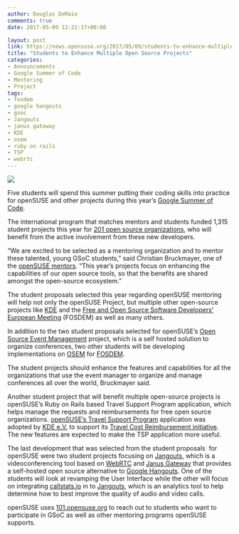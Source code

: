 ```yaml
---
author: Douglas DeMaio
comments: true
date: 2017-05-09 12:21:17+00:00

layout: post
link: https://news.opensuse.org/2017/05/09/students-to-enhance-multiple-open-source-projects/
title: "Students to Enhance Multiple Open Source Projects"
categories:
- Announcements
- Google Summer of Code
- Mentoring
- Project
tags:
- fosdem
- google hangouts
- gsoc
- Jangouts
- janus gateway
- KDE
- osem
- ruby on rails
- TSP
- webrtc
---
```

![](http://cltk.org/assets/GSoC2016Logo.jpg)

Five students will spend this summer putting their coding skills into practice for openSUSE and other projects during this year’s [Google Summer of Code](https://summerofcode.withgoogle.com/).

The international program that matches mentors and students funded 1,315 student projects this year for [201 open source organizations](https://summerofcode.withgoogle.com/organizations/), who will benefit from the active involvement from these new developers.

“We are excited to be selected as a mentoring organization and to mentor these talented, young GSoC students,” said Christian Bruckmayer, one of the [openSUSE mentors](http://101.opensuse.org/). “This year’s projects focus on enhancing the capabilities of our open source tools, so that the benefits are shared amongst the open-source ecosystem.”

The student proposals selected this year regarding openSUSE mentoring will help not only the openSUSE Project, but multiple other open-source projects like [KDE](https://www.kde.org/) and the [Free and Open Source Software Developers' European Meeting](https://fosdem.org/) (FOSDEM) as well as many others.

In addition to the two student proposals selected for openSUSE’s [Open Source Event Management](http://osem.io/) project, which is a self hosted solution to organize conferences, two other students will be developing implementations on [OSEM](http://osem.io/) for [FOSDEM](https://fosdem.org/).

<!-- more -->The student projects should enhance the features and capabilities for all the organizations that use the event manager to organize and manage conferences all over the world, Bruckmayer said.

Another student project that will benefit multiple open-source projects is openSUSE’s Ruby on Rails based Travel Support Program application, which helps manage the requests and reimbursements for free open source organizations. [openSUSE’s Travel Support Program](https://en.opensuse.org/openSUSE:Travel_Support_Program) application was adopted by [KDE e.V.](https://ev.kde.org/) to support its [Travel Cost Reimbursement initiative](https://ev.kde.org/rules/reimbursement_policy.php). The new features are expected to make the TSP application more useful.

The last development that was selected from the student proposals  for openSUSE were two student projects focusing on [Jangouts](https://github.com/jangouts/jangouts), which is a videoconferencing tool based on [WebRTC](https://webrtc.org/) and [Janus Gateway](https://github.com/meetecho/janus-gateway) that provides a self-hosted open source alternative to [Google Hangouts](https://hangouts.google.com/). One of the students will look at revamping the User Interface while the other will focus on integrating [callstats.io](https://www.callstats.io/) in to [Jangouts](https://github.com/jangouts/jangouts), which is an analytics tool to help determine how to best improve the quality of audio and video calls.

openSUSE uses [101.opensuse.org](http://101.opensuse.org/) to reach out to students who want to participate in GSoC as well as other mentoring programs openSUSE supports.		
